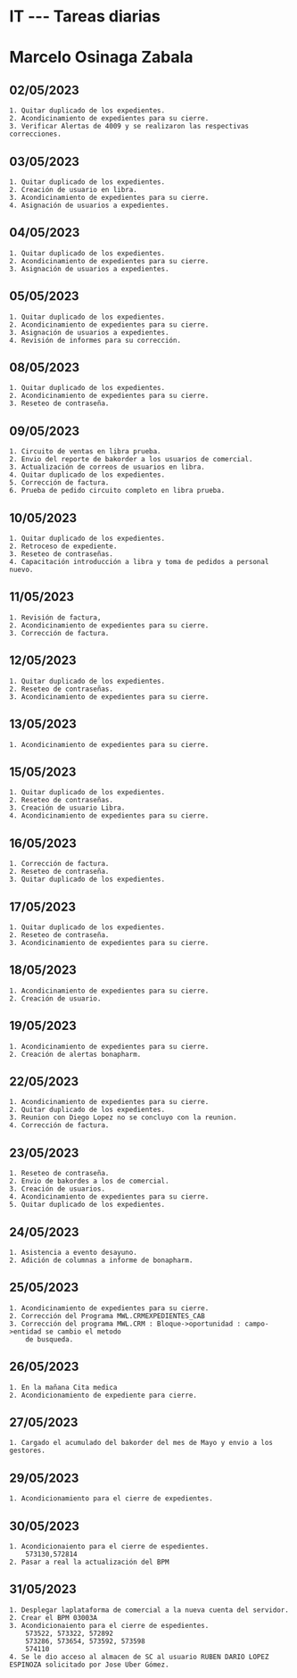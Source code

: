 # IT --- Tareas diarias
# Marcelo Osinaga Zabala
## 02/05/2023
    1. Quitar duplicado de los expedientes.
    2. Acondicinamiento de expedientes para su cierre.
    3. Verificar Alertas de 4009 y se realizaron las respectivas correcciones.
## 03/05/2023
    1. Quitar duplicado de los expedientes.
    2. Creación de usuario en libra.
    3. Acondicinamiento de expedientes para su cierre.
    4. Asignación de usuarios a expedientes.
## 04/05/2023
    1. Quitar duplicado de los expedientes.
    2. Acondicinamiento de expedientes para su cierre.
    3. Asignación de usuarios a expedientes.
## 05/05/2023
    1. Quitar duplicado de los expedientes.
    2. Acondicinamiento de expedientes para su cierre.
    3. Asignación de usuarios a expedientes.
    4. Revisión de informes para su corrección.
## 08/05/2023
    1. Quitar duplicado de los expedientes.
    2. Acondicinamiento de expedientes para su cierre.
    3. Reseteo de contraseña.
## 09/05/2023
    1. Circuito de ventas en libra prueba.
    2. Envio del reporte de bakorder a los usuarios de comercial.
    3. Actualización de correos de usuarios en libra.
    4. Quitar duplicado de los expedientes.
    5. Corrección de factura.
    6. Prueba de pedido circuito completo en libra prueba.
## 10/05/2023
    1. Quitar duplicado de los expedientes.
    2. Retroceso de expediente.
    3. Reseteo de contraseñas.
    4. Capacitación introducción a libra y toma de pedidos a personal nuevo.
## 11/05/2023
    1. Revisión de factura,
    2. Acondicinamiento de expedientes para su cierre.
    3. Corrección de factura.
## 12/05/2023
    1. Quitar duplicado de los expedientes.
    2. Reseteo de contraseñas.
    3. Acondicinamiento de expedientes para su cierre.
## 13/05/2023
    1. Acondicinamiento de expedientes para su cierre.
## 15/05/2023
    1. Quitar duplicado de los expedientes.
    2. Reseteo de contraseñas.
    3. Creación de usuario Libra.
    4. Acondicinamiento de expedientes para su cierre.
## 16/05/2023
    1. Corrección de factura.
    2. Reseteo de contraseña.
    3. Quitar duplicado de los expedientes.
## 17/05/2023
    1. Quitar duplicado de los expedientes.
    2. Reseteo de contraseña.
    3. Acondicinamiento de expedientes para su cierre.
## 18/05/2023
    1. Acondicinamiento de expedientes para su cierre.
    2. Creación de usuario.
## 19/05/2023
    1. Acondicinamiento de expedientes para su cierre.
    2. Creación de alertas bonapharm.
## 22/05/2023
    1. Acondicinamiento de expedientes para su cierre.
    2. Quitar duplicado de los expedientes.
    3. Reunion con Diego Lopez no se concluyo con la reunion.
    4. Corrección de factura.
## 23/05/2023
    1. Reseteo de contraseña.
    2. Envio de bakordes a los de comercial.
    3. Creación de usuarios.
    4. Acondicinamiento de expedientes para su cierre.
    5. Quitar duplicado de los expedientes.
## 24/05/2023
    1. Asistencia a evento desayuno.
    2. Adición de columnas a informe de bonapharm.
## 25/05/2023
    1. Acondicinamiento de expedientes para su cierre.
    2. Corrección del Programa MWL.CRMEXPEDIENTES_CAB
    3. Corrección del programa MWL.CRM : Bloque->oportunidad : campo->entidad se cambio el metodo
        de busqueda.
## 26/05/2023
    1. En la mañana Cita medica
    2. Acondicionamiento de expediente para cierre.
## 27/05/2023
    1. Cargado el acumulado del bakorder del mes de Mayo y envio a los gestores. 
## 29/05/2023
    1. Acondicionamiento para el cierre de expedientes.
## 30/05/2023
    1. Acondicionaiento para el cierre de espedientes.
        573130,572814
    2. Pasar a real la actualización del BPM 
## 31/05/2023
    1. Desplegar laplataforma de comercial a la nueva cuenta del servidor.
    2. Crear el BPM 03003A
    3. Acondicionaiento para el cierre de espedientes.
        573522, 573322, 572892
        573286, 573654, 573592, 573598	
        574110
    4. Se le dio acceso al almacen de SC al usuario RUBEN DARIO LOPEZ ESPINOZA solicitado por Jose Uber Gómez.

        